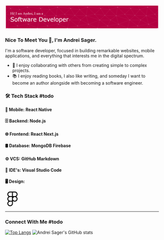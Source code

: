 ![Andrei Sager's GitHub Banner](./assets/images/github-header-banner.png)

### Nice To Meet You 👋, I'm Andrei Sager.

I'm a software developer, focused in building remarkable websites, mobile applications, and everything that interests me in the digital spectrum.

- 💞️ I enjoy collaborating with others from creating simple to complex projects.
- 📚 I enjoy reading books, I also like writing, and someday I want to become an author alongside with becoming a software engineer.

### 🛠 Tech Stack #todo
#### 📱 Mobile: React Native
#### 🗄 Backend: Node.js
#### 🌐 Frontend: React Next.js
#### 🛢 Database: MongoDB Firebase
#### ⚙️ VCS: GitHub Markdown
#### 🔧 IDE's: Visual Studio Code

#### 🖥 Design:

![Figma](./assets/icons/figma.svg)

---

### Connect With Me #todo

[![Top Langs](https://github-readme-stats.vercel.app/api/top-langs/?username=Andrei-Sager&layout=donut)](https://github.com/Andrei-Sager/github-readme-stats)
![Andrei Sager's GitHub stats](https://github-readme-stats.vercel.app/api?username=Andrei-Sager&show_icons=true)
